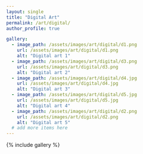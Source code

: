 ```yaml
---
layout: single
title: "Digital Art"
permalink: /art/digital/
author_profile: true

gallery:
  - image_path: /assets/images/art/digital/d1.png
    url: /assets/images/art/digital/d1.png
    alt: "Digital art 1"
  - image_path: /assets/images/art/digital/d3.png
    url: /assets/images/art/digital/d3.png
    alt: "Digital art 2"
  - image_path: /assets/images/art/digital/d4.jpg
    url: /assets/images/art/digital/d4.jpg
    alt: "Digital art 3"
  - image_path: /assets/images/art/digital/d5.jpg
    url: /assets/images/art/digital/d5.jpg
    alt: "Digital art 4"
  - image_path: /assets/images/art/digital/d2.png
    url: /assets/images/art/digital/d2.png
    alt: "Digital art 5"
  # add more items here
---
```


{% include gallery %}
